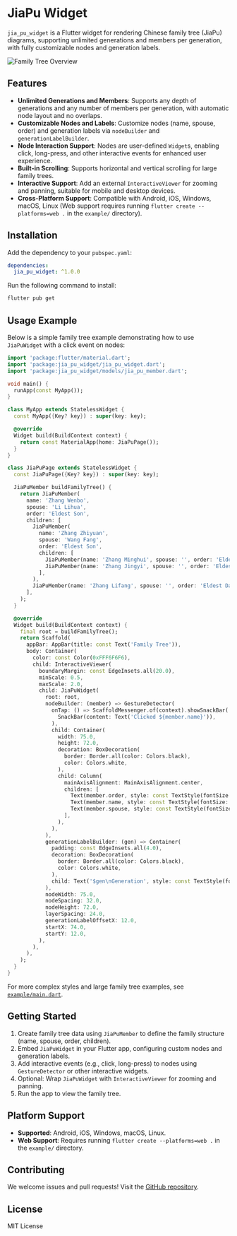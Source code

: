 # JiaPu Widget

`jia_pu_widget` is a Flutter widget for rendering Chinese family tree (JiaPu) diagrams, supporting unlimited generations and members per generation, with fully customizable nodes and generation labels.

![Family Tree Overview](screenshots/family_tree_overview.png)

## Features

- **Unlimited Generations and Members**: Supports any depth of generations and any number of members per generation, with automatic node layout and no overlaps.
- **Customizable Nodes and Labels**: Customize nodes (name, spouse, order) and generation labels via `nodeBuilder` and `generationLabelBuilder`.
- **Node Interaction Support**: Nodes are user-defined `Widget`s, enabling click, long-press, and other interactive events for enhanced user experience.
- **Built-in Scrolling**: Supports horizontal and vertical scrolling for large family trees.
- **Interactive Support**: Add an external `InteractiveViewer` for zooming and panning, suitable for mobile and desktop devices.
- **Cross-Platform Support**: Compatible with Android, iOS, Windows, macOS, Linux (Web support requires running `flutter create --platforms=web .` in the `example/` directory).

## Installation

Add the dependency to your `pubspec.yaml`:

```yaml
dependencies:
  jia_pu_widget: ^1.0.0
```

Run the following command to install:

```bash
flutter pub get
```

## Usage Example

Below is a simple family tree example demonstrating how to use `JiaPuWidget` with a click event on nodes:

```dart
import 'package:flutter/material.dart';
import 'package:jia_pu_widget/jia_pu_widget.dart';
import 'package:jia_pu_widget/models/jia_pu_member.dart';

void main() {
  runApp(const MyApp());
}

class MyApp extends StatelessWidget {
  const MyApp({Key? key}) : super(key: key);

  @override
  Widget build(BuildContext context) {
    return const MaterialApp(home: JiaPuPage());
  }
}

class JiaPuPage extends StatelessWidget {
  const JiaPuPage({Key? key}) : super(key: key);

  JiaPuMember buildFamilyTree() {
    return JiaPuMember(
      name: 'Zhang Wenbo',
      spouse: 'Li Lihua',
      order: 'Eldest Son',
      children: [
        JiaPuMember(
          name: 'Zhang Zhiyuan',
          spouse: 'Wang Fang',
          order: 'Eldest Son',
          children: [
            JiaPuMember(name: 'Zhang Minghui', spouse: '', order: 'Eldest Son'),
            JiaPuMember(name: 'Zhang Jingyi', spouse: '', order: 'Eldest Daughter'),
          ],
        ),
        JiaPuMember(name: 'Zhang Lifang', spouse: '', order: 'Eldest Daughter'),
      ],
    );
  }

  @override
  Widget build(BuildContext context) {
    final root = buildFamilyTree();
    return Scaffold(
      appBar: AppBar(title: const Text('Family Tree')),
      body: Container(
        color: const Color(0xFFF6F6F6),
        child: InteractiveViewer(
          boundaryMargin: const EdgeInsets.all(20.0),
          minScale: 0.5,
          maxScale: 2.0,
          child: JiaPuWidget(
            root: root,
            nodeBuilder: (member) => GestureDetector(
              onTap: () => ScaffoldMessenger.of(context).showSnackBar(
                SnackBar(content: Text('Clicked ${member.name}')),
              ),
              child: Container(
                width: 75.0,
                height: 72.0,
                decoration: BoxDecoration(
                  border: Border.all(color: Colors.black),
                  color: Colors.white,
                ),
                child: Column(
                  mainAxisAlignment: MainAxisAlignment.center,
                  children: [
                    Text(member.order, style: const TextStyle(fontSize: 12)),
                    Text(member.name, style: const TextStyle(fontSize: 16, fontWeight: FontWeight.bold)),
                    Text(member.spouse, style: const TextStyle(fontSize: 12, color: Colors.grey)),
                  ],
                ),
              ),
            ),
            generationLabelBuilder: (gen) => Container(
              padding: const EdgeInsets.all(4.0),
              decoration: BoxDecoration(
                border: Border.all(color: Colors.black),
                color: Colors.white,
              ),
              child: Text('$gen\nGeneration', style: const TextStyle(fontSize: 14)),
            ),
            nodeWidth: 75.0,
            nodeSpacing: 32.0,
            nodeHeight: 72.0,
            layerSpacing: 24.0,
            generationLabelOffsetX: 12.0,
            startX: 74.0,
            startY: 12.0,
          ),
        ),
      ),
    );
  }
}
```

For more complex styles and large family tree examples, see [`example/main.dart`](./example/main.dart).

## Getting Started

1. Create family tree data using `JiaPuMember` to define the family structure (name, spouse, order, children).
2. Embed `JiaPuWidget` in your Flutter app, configuring custom nodes and generation labels.
3. Add interactive events (e.g., click, long-press) to nodes using `GestureDetector` or other interactive widgets.
4. Optional: Wrap `JiaPuWidget` with `InteractiveViewer` for zooming and panning.
5. Run the app to view the family tree.

## Platform Support

- **Supported**: Android, iOS, Windows, macOS, Linux.
- **Web Support**: Requires running `flutter create --platforms=web .` in the `example/` directory.

## Contributing

We welcome issues and pull requests! Visit the [GitHub repository](https://github.com/gy-8/jia_pu_widget).

## License

MIT License